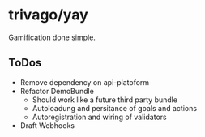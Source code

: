 trivago/yay
===

Gamification done simple.

## ToDos

* Remove dependency on api-platoform
* Refactor DemoBundle 
    * Should work like a future third party bundle
    * Autoloadung and persitance of goals and actions
    * Autoregistration and wiring of validators
* Draft Webhooks
